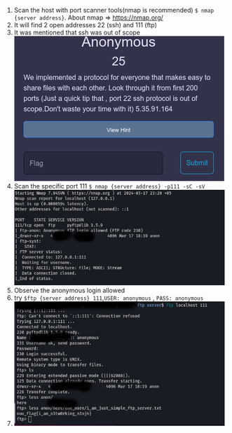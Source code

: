 1. Scan the host with port scanner tools(nmap is recommended) `$ nmap {server address}`. About nmap => https://nmap.org/
2. It will find 2 open addresses 22 (ssh) and 111 (ftp)
3. It was mentioned that ssh was out of scope ![alt text](image.png)
4. Scan the specific port 111 `$ nmap {server address} -p111 -sC -sV` 
![alt text](image-1.png)
5. Observe the anonymous login allowed
6. try `$ftp {server address} 111`,`USER: anonymous` , `PASS: anonymous`
7. ![alt text](image-2.png)